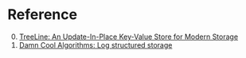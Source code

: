 # Reference

0. [TreeLine: An Update-In-Place Key-Value Store for Modern Storage](https://www.vldb.org/pvldb/vol16/p99-yu.pdf)
0. [Damn Cool Algorithms: Log structured storage](http://blog.notdot.net/2009/12/Damn-Cool-Algorithms-Log-structured-storage)

